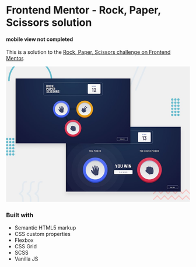 # Frontend Mentor - Rock, Paper, Scissors solution
#### mobile view not completed


This is a solution to the [Rock, Paper, Scissors challenge on Frontend Mentor](https://www.frontendmentor.io/challenges/rock-paper-scissors-game-pTgwgvgH).


![Design preview for the Rock, Paper, Scissors coding challenge](./images/desktop-preview.jpg)

### Built with

- Semantic HTML5 markup
- CSS custom properties
- Flexbox
- CSS Grid
- SCSS
- Vanilla JS 

